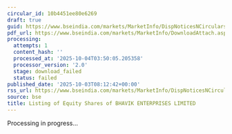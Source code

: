 ```yaml
---
circular_id: 10b4451ee80e6269
draft: true
guid: https://www.bseindia.com/markets/MarketInfo/DispNoticesNCirculars.aspx?Noticeid={FA0B9AC8-36E6-4812-966A-9D2A1CCFE244}&noticeno=20251003-10&dt=10/03/2025&icount=10&totcount=73&flag=0
pdf_url: https://www.bseindia.com/markets/MarketInfo/DownloadAttach.aspx?id=20251003-10&attachedId=
processing:
  attempts: 1
  content_hash: ''
  processed_at: '2025-10-04T03:50:05.205358'
  processor_version: '2.0'
  stage: download_failed
  status: failed
published_date: '2025-10-03T08:12:42+00:00'
rss_url: https://www.bseindia.com/markets/MarketInfo/DispNoticesNCirculars.aspx?Noticeid={FA0B9AC8-36E6-4812-966A-9D2A1CCFE244}&noticeno=20251003-10&dt=10/03/2025&icount=10&totcount=73&flag=0
source: bse
title: Listing of Equity Shares of BHAVIK ENTERPRISES LIMITED
---
```


Processing in progress...